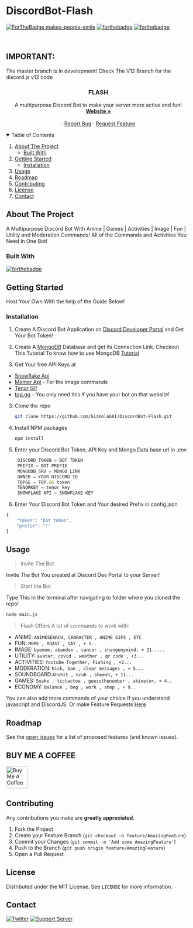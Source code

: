 # DiscordBot-Flash

[![ForTheBadge makes-people-smile](http://ForTheBadge.com/images/badges/makes-people-smile.svg)](http://ForTheBadge.com)
[![forthebadge](https://forthebadge.com/images/badges/open-source.svg)](https://forthebadge.com)
[![forthebadge](https://forthebadge.com/images/badges/you-didnt-ask-for-this.svg)](https://forthebadge.com)

<!-- PROJECT LOGO -->
<br />
<p align="center">
 

## IMPORTANT:
The master branch is in development! Check The V12 Branch for the discord.js v12 code

<h3 align="center">FLASH</h3>
  <p align="center">
   A multipurpose Discord Bot to make your server more active and fun!
    <br />
    <a href="https://gizmolab.xyz"><strong>Website »</strong></a>
    <br />
    <br />
    ·
    <a href="https://github.com/GizmolabAI/DiscordBot-Flash/issues">Report Bug</a>
    ·
    <a href="https://github.com/GizmolabAI/DiscordBot-Flash/issues">Request Feature</a>
  </p>
</p>





<!-- TABLE OF CONTENTS -->
<details open="open">
  <summary>Table of Contents</summary>
  <ol>
    <li>
      <a href="#about-the-project">About The Project</a>
      <ul>
        <li><a href="#built-with">Built With</a></li>
      </ul>
    </li>
    <li>
      <a href="#getting-started">Getting Started</a>
      <ul>
        <li><a href="#installation">Installation</a></li>
      </ul>
    </li>
    <li><a href="#usage">Usage</a></li>
    <li><a href="#roadmap">Roadmap</a></li>
    <li><a href="#contributing">Contributing</a></li>
    <li><a href="#license">License</a></li>
    <li><a href="#contact">Contact</a></li>
    
  </ol>
</details>



<!-- ABOUT THE PROJECT -->
## About The Project

A Multipurpose Discord Bot With Anime | Games | Activities | Image | Fun | Utility and Moderation Commands!
All of the Commands and Activities You Need In One Bot! 

### Built With

[![forthebadge](https://forthebadge.com/images/badges/made-with-javascript.svg)](https://forthebadge.com)


<!-- GETTING STARTED -->
## Getting Started

Host Your Own With the help of the Guide Below!


### Installation

1. Create A Discord Bot Application on [Discord Developer Portal](https://discord.com/developers/applications) and Get Your Bot Token!

2. Create A [MongoDB](https://www.mongodb.com/cloud/atlas/lp/try2-in?utm_source=google&utm_campaign=gs_apac_india_search_core_brand_atlas_desktop&utm_term=mongodb%20web%20service&utm_medium=cpc_paid_search&utm_ad=e&utm_ad_campaign_id=12212624347&gclid=CjwKCAjw47eFBhA9EiwAy8kzNIxUxDVBfCKUmjLMNJ9JiWgkFauXv9LtC0cFG-qrmM-Vg5Y4RUG7IBoCHyUQAvD_BwE) Database and get its Connection Link. Checkout This Tutorial To know how to use MongoDB [Tutorial](https://youtu.be/8no3SktqagY)

2. Get Your free API Keys at 
* [Snowflake Api](https://api.snowflakedev.xyz/ )
* [Memer Api](https://memer-api.js.org/docs?path=welcome/welcome) - For the image commands
* [Tenor Gif](https://tenor.com/developer/keyregistration)
* [top.gg](https://top.gg/) - You only need this if you have your bot on that website!


3. Clone the repo
   ```sh
   git clone https://github.com/GizmolabAI/DiscordBot-Flash.git
   ```
4. Install NPM packages
   ```sh
   npm install
   ```
5. Enter your Discord Bot Token, API Key and Mongo Data base url in .env 
   ```js
    DISCORD_TOKEN = BOT TOKEN
    PREFIX = BOT PREFIX
    MONGODB_SRV = MONGO LINK
    OWNER = YOUR DISCORD ID
    TOPGG = TOP.GG token
    TENORKEY = tenor key
    SNOWFLAKE API = SNOWFLAKE KEY
   ```
6. Enter Your Discord Bot Token and Your desired Prefix in config.json
```js
{
    "token": "bot token",
    "prefix": "!"
}
```


<!-- USAGE EXAMPLES -->
## Usage
> Invite The Bot

Invite The Bot You created at Discord Dev Portal to your Server!

> Start the Bot

Type This In the terminal after navigating to folder where you cloned the repo!

```sh
node main.js
```

> Flash Offers A lot of commands to work with:

* ANIME: `ANIMESEARCH, CHARACTER , ANIME GIFS , ETC`
* FUN: `MEME , ROAST , SAY , + 5..`
* IMAGE: `byemom, abandon , cancer , changemymind, + 21.....`
* UTILITY: `avatar, covid , weather , qr code , +3...`
* ACTIVITIES: `Youtube Together, Fishing , +2...`
* MODERATION: `Kick, ban , clear messages , + 5...`
* SOUNDBOARD:`Ahshit , bruh , sheesh, + 11...`
* GAMES: `Snake , tictactoe , guessthenumber , akinator, + 4..`
* ECONOMY: `Balance , beg , work , shop , + 9..`

You can also add more commands of your choice If you understand javascript and DiscordJS. Or make Feature Requests [Here](https://github.com/GizmolabAI/DiscordBot-Flash/issues)



<!-- ROADMAP -->
## Roadmap

See the [open issues](https://github.com/GizmolabAI/DiscordBot-Flash/issues) for a list of proposed features (and known issues).

<!-- SUPPORT -->
## BUY ME A COFFEE
<a href="https://www.buymeacoffee.com/gizmolab" target="_blank"><img src="https://cdn.buymeacoffee.com/buttons/v2/default-yellow.png" alt="Buy Me A Coffee" style="height: 60px !important;width: 120x !important;" ></a>


<!-- CONTRIBUTING -->
## Contributing

Any contributions you make are **greatly appreciated**.

1. Fork the Project
2. Create your Feature Branch (`git checkout -b feature/AmazingFeature`)
3. Commit your Changes (`git commit -m 'Add some AmazingFeature'`)
4. Push to the Branch (`git push origin feature/AmazingFeature`)
5. Open a Pull Request



<!-- LICENSE -->
## License

Distributed under the MIT License. See `LICENSE` for more information.




<!-- CONTACT -->
## Contact
[![Twitter](https://img.shields.io/twitter/follow/gizmo_gg?color=white&label=gizmo_gg&logo=twitter&style=for-the-badge)](https://twitter.com/gizmo_gg)
[![Support Server](https://img.shields.io/discord/834390097621286922.svg?label=Discord&logo=Discord&colorB=7289da&style=for-the-badge)](https://discord.gg/jDP2FbvCdk) 






